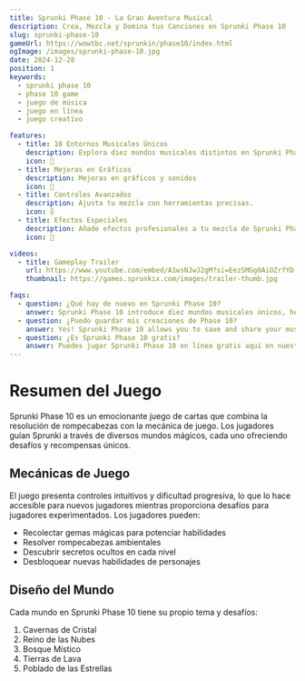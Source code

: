 ```yaml
---
title: Sprunki Phase 10 - La Gran Aventura Musical
description: Crea, Mezcla y Domina tus Canciones en Sprunki Phase 10
slug: sprunki-phase-10
gameUrl: https://wowtbc.net/sprunkin/phase10/index.html
ogImage: /images/sprunki-phase-10.jpg
date: 2024-12-28
position: 1
keywords:
  - sprunki phase 10
  - phase 10 game
  - juego de música
  - juego en línea
  - juego creativo

features:
  - title: 10 Entornos Musicales Únicos
    description: Explora diez mundos musicales distintos en Sprunki Phase 10.
    icon: 🎵
  - title: Mejoras en Gráficos
    description: Mejoras en gráficos y sonidos
    icon: 🎨
  - title: Controles Avanzados
    description: Ajusta tu mezcla con herramientas precisas.
    icon: 🎚️  
  - title: Efectos Especiales
    description: Añade efectos profesionales a tu mezcla de Sprunki Phase 10.
    icon: 💫

videos:
  - title: Gameplay Trailer
    url: https://www.youtube.com/embed/A1wsNJwJ2gM?si=EezSMGg0AiOZrfYD
    thumbnail: https://games.sprunkix.com/images/trailer-thumb.jpg

faqs:
  - question: ¿Qué hay de nuevo en Sprunki Phase 10?
    answer: Sprunki Phase 10 introduce diez mundos musicales únicos, herramientas de mezcla avanzadas, mejoras en la visualización, una biblioteca de sonidos expandida y manteniendo el juego intuitivo que amas.
  - question: ¿Puedo guardar mis creaciones de Phase 10?
    answer: Yes! Sprunki Phase 10 allows you to save and share your musical creations with the community.
  - question: ¿Es Sprunki Phase 10 gratis?
    answer: Puedes jugar Sprunki Phase 10 en línea gratis aquí en nuestro sitio web.
---
```


# Resumen del Juego

Sprunki Phase 10 es un emocionante juego de cartas que combina la resolución de rompecabezas con la mecánica de juego. Los jugadores guían Sprunki a través de diversos mundos mágicos, cada uno ofreciendo desafíos y recompensas únicos.

## Mecánicas de Juego

El juego presenta controles intuitivos y dificultad progresiva, lo que lo hace accesible para nuevos jugadores mientras proporciona desafíos para jugadores experimentados. Los jugadores pueden:

- Recolectar gemas mágicas para potenciar habilidades
- Resolver rompecabezas ambientales
- Descubrir secretos ocultos en cada nivel
- Desbloquear nuevas habilidades de personajes

## Diseño del Mundo

Cada mundo en Sprunki Phase 10 tiene su propio tema y desafíos:

1. Cavernas de Cristal
2. Reino de las Nubes
3. Bosque Místico
4. Tierras de Lava
5. Poblado de las Estrellas